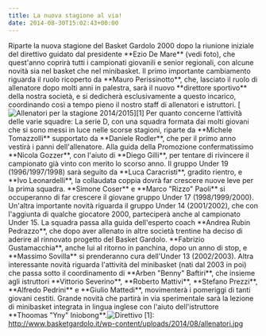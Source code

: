 ```yaml
---
title: La nuova stagione al via!
date: 2014-08-30T15:02:43+00:00
---
```

Riparte la nuova stagione del Basket Gardolo 2000 dopo la riunione iniziale del direttivo guidato dal presidente \*\*Ezio De Mare\*\* (vedi foto), che quest'anno coprirà tutti i campionati giovanili e senior regionali, con alcune novità sia nel basket che nel minibasket. Il primo importante cambiamento riguarda il ruolo ricoperto da \*\*Mauro Perissinotto\*\*, che, lasciato il ruolo di allenatore dopo molti anni in palestra, sarà il nuovo \*\*direttore sportivo\*\* della nostra società, e si dedicherà esclusivamente a questo incarico, coordinando così a tempo pieno il nostro staff di allenatori e istruttori. \[![Allenatori per la stagione 2014/2015](http://www.basketgardolo.it/wp-content/uploads/2014/08/allenatori.jpg "Allenatori della stagione 2014/2015")\]\[1\] Per quanto concerne l’attività delle varie squadre: La serie D, con una squadra formata dai molti giovani che si sono messi in luce nelle scorse stagioni, riparte da \*\*Michele Tomazzolli\*\* supportato da \*\*Daniele Rodler\*\*, che per il primo anno vestirà i panni dell'allenatore. Alla guida della Promozione confermatissimo \*\*Nicola Gozzer\*\*, con l'aiuto di \*\*Diego Gilli\*\*, per tentare di rivincere il campionato già vinto con merito lo scorso anno. Il gruppo Under 19 (1996/1997/1998) sarà seguito da \*\*Luca Caracristi\*\*, gradito rientro, e \*\*Ivo Leonardelli\*\*, la collaudata coppia dovrà far crescere nuove leve per la prima squadra. \*\*Simone Coser\*\* e \*\*Marco "Rizzo" Paoli\*\* si occuperanno di far crescere il giovane gruppo Under 17 (1998/1999/2000). Un'altra importante novità riguarda il gruppo Under 14 (2001/2002), che con l'aggiunta di qualche giocatore 2000, parteciperà anche al campionato Under 15. La squadra passa alla guida dell'esperto coach \*\*Andrea Rubin Pedrazzo\*\*, che dopo aver allenato in altre società trentine ha deciso di aderire al rinnovato progetto del Basket Gardolo. \*\*Fabrizio Gustamacchia\*\*, anche lui al ritorno in panchina, dopo un anno di stop, e \*\*Massimo Sovilla\*\* si prenderanno cura dell'Under 13 (2002/2003). Altra interessante novità riguarda l'attività del minibasket (nati dal 2003 in poi) che passa sotto il coordinamento di \*\*Arben "Benny" Baftiri\*\*, che insieme agli istruttori \*\*Vittorio Severino\*\*, \*\*Roberto Mattivi\*\*, \*\*Stefano Prezzi\*\*, \*\*Alfredo Pedrini\*\* e \*\*Giulio Mattedi\*\*, movimenterà i pomeriggi di tanti giovani cestiti. Grande novità che partirà in via sperimentale sarà la lezione di minibasket integrata in lingua inglese con l'aiuto dell'istruttore \*\*Thoomas "Yny" Iniobong\*\*.![Direttivo](http://www.basketgardolo.it/wp-content/uploads/2014/08/direttivo.jpg "Il direttivo") \[1\]: http://www.basketgardolo.it/wp-content/uploads/2014/08/allenatori.jpg